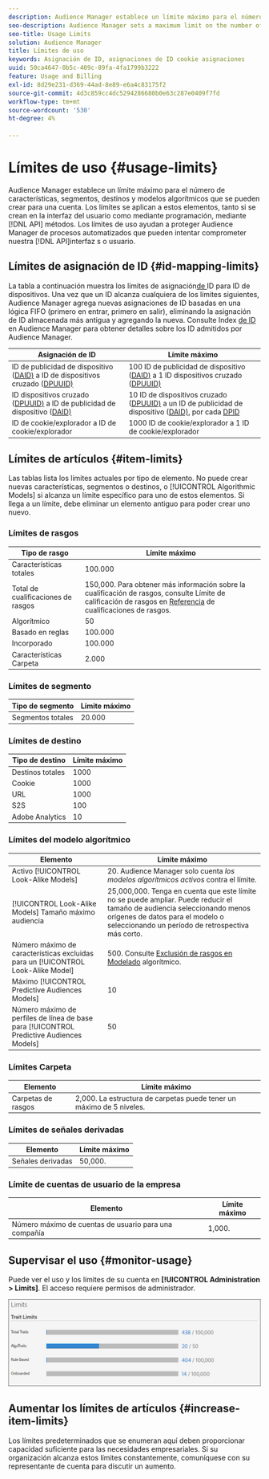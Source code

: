 ```yaml
---
description: Audience Manager establece un límite máximo para el número de características, segmentos, destinos y modelos algorítmicos que se pueden crear para una cuenta. Estos elementos se aplican límites tanto si se crean en la interfaz del usuario como mediante programación mediante métodos de API. Los límites de uso ayudan a proteger Audience Manager de procesos automatizados que pueden intentar comprometer nuestras API o usuario interfaz.
seo-description: Audience Manager sets a maximum limit on the number of traits, segments, destinations, and algorithmic models that you can create for an account. Limits apply to these items whether created in the user interface or programmatically through API methods. Usage limits help protect Audience Manager from automated processes that may attempt to compromise our APIs or user interface.
seo-title: Usage Limits
solution: Audience Manager
title: Límites de uso
keywords: Asignación de ID, asignaciones de ID cookie asignaciones
uuid: 50ca4647-0b5c-409c-89fa-4fa1799b3222
feature: Usage and Billing
exl-id: 8d29e231-d369-44ad-8e89-e6a4c83175f2
source-git-commit: 4d3c859cc4dc5294286680b0e63c287e0409f7fd
workflow-type: tm+mt
source-wordcount: '530'
ht-degree: 4%

---
```


# Límites de uso {#usage-limits}

Audience Manager establece un límite máximo para el número de características, segmentos, destinos y modelos algorítmicos que se pueden crear para una cuenta. Los límites se aplican a estos elementos, tanto si se crean en la interfaz del usuario como mediante programación, mediante [!DNL API] métodos. Los límites de uso ayudan a proteger Audience Manager de procesos automatizados que pueden intentar comprometer nuestra [!DNL API]interfaz s o usuario.

## Límites de asignación de ID {#id-mapping-limits}

La tabla a continuación muestra los límites de asignación[&#x200B; de &#x200B;](../../integration/sending-audience-data/batch-data-transfer-explained/id-sync-http.md)ID para ID de dispositivos. Una vez que un ID alcanza cualquiera de los límites siguientes, Audience Manager agrega nuevas asignaciones de ID basadas en una lógica FIFO (primero en entrar, primero en salir), eliminando la asignación de ID almacenada más antigua y agregando la nueva. Consulte Index [de ID](../../reference/ids-in-aam.md) en Audience Manager para obtener detalles sobre los ID admitidos por Audience Manager.

| Asignación de ID | Límite máximo |
|-----------|-------------- |
| ID de publicidad de dispositivo ([DAID)](../../reference/ids-in-aam.md) a ID de dispositivos cruzado ([DPUUID)](../../reference/ids-in-aam.md) | 100 ID de publicidad de dispositivo ([DAID)](../../reference/ids-in-aam.md) a 1 ID dispositivos cruzado ([DPUUID)](../../reference/ids-in-aam.md) |
| ID dispositivos cruzado ([DPUUID)](../../reference/ids-in-aam.md) a ID de publicidad de dispositivo ([DAID)](../../reference/ids-in-aam.md) | 10 ID de dispositivos cruzado ([DPUUID)](../../reference/ids-in-aam.md) a un ID de publicidad de dispositivo ([DAID),](../../reference/ids-in-aam.md) por cada [DPID](../../reference/ids-in-aam.md) |
| ID de cookie/explorador a ID de cookie/explorador | 1000 ID de cookie/explorador a 1 ID de cookie/explorador |

## Límites de artículos {#item-limits}

Las tablas lista los límites actuales por tipo de elemento. No puede crear nuevas características, segmentos o destinos, o [!UICONTROL Algorithmic Models] si alcanza un límite específico para uno de estos elementos. Si llega a un límite, debe eliminar un elemento antiguo para poder crear uno nuevo.

### Límites de rasgos

| Tipo de rasgo | Límite máximo |
| -------------------------- | ------------------------------------- |
| Características totales | 100.000 |
| Total de cualificaciones de rasgos | 150,000. Para obtener más información sobre la cualificación de rasgos, consulte Límite de calificación de rasgos en [Referencia](/help/using/features/traits/trait-and-segment-qualification-reference.md#trait-qualification-limit) de cualificaciones de rasgos. |
| Algorítmico | 50 |
| Basado en reglas | 100.000 |
| Incorporado | 100.000 |
| Características Carpeta | 2.000 |

### Límites de segmento

| Tipo de segmento | Límite máximo |
| -------------- | ------------- |
| Segmentos totales | 20.000 |

### Límites de destino

| Tipo de destino | Límite máximo |
| ------------------ | ------------- |
| Destinos totales | 1000 |
| Cookie | 1000 |
| URL | 1000 |
| S2S | 100 |
| Adobe Analytics | 10 |

### Límites del modelo algorítmico

| Elemento | Límite máximo |
| -------- | ----- |
| Activo [!UICONTROL Look-Alike Models] | &#x200B;20. Audience Manager solo cuenta *los modelos algorítmicos activos* contra el límite. |
| [!UICONTROL Look-Alike Models] Tamaño máximo audiencia | 25,000,000.  Tenga en cuenta que este límite no se puede ampliar. Puede reducir el tamaño de audiencia seleccionando menos orígenes de datos para el modelo o seleccionando un período de retrospectiva más corto. |
| Número máximo de características excluidas para un [!UICONTROL Look-Alike Model] | &#x200B;500. Consulte [Exclusión de rasgos en Modelado](/help/using/features/algorithmic-models/trait-exclusion-algo-models.md) algorítmico. |
| Máximo [!UICONTROL Predictive Audiences Models] | 10 |
| Número máximo de perfiles de línea de base para [!UICONTROL Predictive Audiences Models] | 50 |

### Límites Carpeta

| Elemento | Límite máximo |
| ------------- | ------------------ |
| Carpetas de rasgos | 2,000.  La estructura de carpetas puede tener un máximo de 5 niveles. |

### Límites de señales derivadas

| Elemento | Límite máximo |
| --------------- | ------------- |
| Señales derivadas | 50,000. |

### Límite de cuentas de usuario de la empresa

| Elemento | Límite máximo |
| ----------- | ------------- |
| Número máximo de cuentas de usuario para una compañía | 1,000. |

## Supervisar el uso {#monitor-usage}

Puede ver el uso y los límites de su cuenta en **[!UICONTROL Administration > Limits]**. El acceso requiere permisos de administrador.

![Imagen de límites de uso](assets/usage-limits.png)

## Aumentar los límites de artículos {#increase-item-limits}

Los límites predeterminados que se enumeran aquí deben proporcionar capacidad suficiente para las necesidades empresariales. Si su organización alcanza estos límites constantemente, comuníquese con su representante de cuenta para discutir un aumento.
